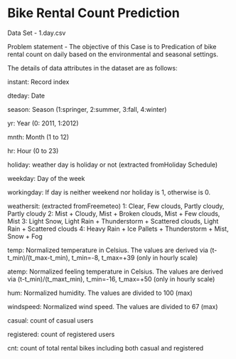 # Bike Rental Count Prediction

Data Set - 1.day.csv

Problem statement - The objective of this Case is to Predication of bike rental count on daily based on the environmental and seasonal settings.

The details of data attributes in the dataset are as follows:

instant: Record index 

dteday: Date 

season: Season (1:springer, 2:summer, 3:fall, 4:winter) 

yr: Year (0: 2011, 1:2012) 

mnth: Month (1 to 12)

 hr: Hour (0 to 23)
 
holiday: weather day is holiday or not (extracted fromHoliday Schedule) 

weekday: Day of the week 

workingday: If day is neither weekend nor holiday is 1, otherwise is 0.

weathersit: (extracted fromFreemeteo) 1: Clear, Few clouds, Partly cloudy, Partly cloudy 2: Mist + Cloudy, Mist + Broken clouds, Mist + Few clouds, Mist 3: Light Snow, Light Rain + Thunderstorm + Scattered clouds, Light Rain + Scattered clouds 4: Heavy Rain + Ice Pallets + Thunderstorm + Mist, Snow + Fog

temp: Normalized temperature in Celsius. The values are derived via (t-t_min)/(t_max-t_min), t_min=-8, t_max=+39 (only in hourly scale)

atemp: Normalized feeling temperature in Celsius. The values are derived via (t-t_min)/(t_maxt_min), t_min=-16, t_max=+50 (only in hourly scale)

hum: Normalized humidity. The values are divided to 100 (max)

windspeed: Normalized wind speed. The values are divided to 67 (max)

casual: count of casual users 

registered: count of registered users

cnt: count of total rental bikes including both casual and registered


